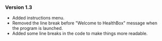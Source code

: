 ### Version 1.3

- Added instructions menu.
- Removed the line break before "Welcome to HealthBox" message when the program is launched.
- Added some line breaks in the code to make things more readable.
